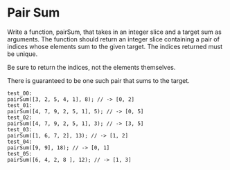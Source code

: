 # Pair Sum

Write a function, pairSum, that takes in an integer slice and a target sum as arguments. The function should return an integer slice containing a pair of indices whose elements sum to the given target. The indices returned must be unique.

Be sure to return the indices, not the elements themselves.

There is guaranteed to be one such pair that sums to the target.

```
test_00:
pairSum([3, 2, 5, 4, 1], 8); // -> [0, 2]
test_01:
pairSum([4, 7, 9, 2, 5, 1], 5); // -> [0, 5]
test_02:
pairSum([4, 7, 9, 2, 5, 1], 3); // -> [3, 5]
test_03:
pairSum([1, 6, 7, 2], 13); // -> [1, 2]
test_04:
pairSum([9, 9], 18); // -> [0, 1]
test_05:
pairSum([6, 4, 2, 8 ], 12); // -> [1, 3]
```
